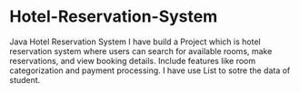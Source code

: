 # Hotel-Reservation-System
Java
Hotel Reservation System
I have build a Project which is hotel reservation system where users can search for
available rooms, make reservations, and view booking details.
Include features like room categorization and payment processing.
I have use List to sotre the data of student.
